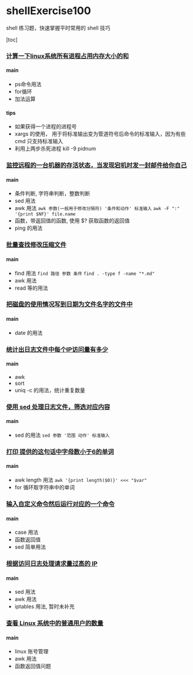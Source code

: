 # shellExercise100
shell 练习题，快速掌握平时常用的 shell 技巧

[toc]

### [计算一下linux系统所有进程占用内存大小的和](https://github.com/immotal/shellExercise100/tree/master/exercise1)
#### main
- ps命令用法
- for循环
- 加法运算
#### tips
- 如果获得一个进程的进程号
- xargs 的使用， 用于将标准输出变为管道符号后命令的标准输入，因为有些 cmd 只支持标准输入
- 利用上两步杀死进程 kill -9 pidnum

### [监控远程的一台机器的存活状态，当发现宕机时发一封邮件给你自己](https://github.com/immotal/shellExercise100/tree/master/exercise2)
#### main
- 条件判断, 字符串判断，整数判断
- sed 用法
- awk 用法 `awk 参数(一般用于修改分隔符) '条件和动作' 标准输入`  `awk -F ":" '{print $NF}' file.name`
- 函数，带返回值的函数, 使用 $? 获取函数的返回值
- ping 的用法

### [批量查找修改压缩文件](https://github.com/immotal/shellExercise100/tree/master/exercise3)
#### main
- find 用法 `find 路径 参数 条件` `find . -type f -name "*.md"`
- awk 用法
- read 等的用法

### [把磁盘的使用情况写到日期为文件名字的文件中](https://github.com/immotal/shellExercise100/tree/master/exercise4)
#### main
- date 的用法

### [统计出日志文件中每个IP访问量有多少](https://github.com/immotal/shellExercise100/tree/master/exercise5)
#### main
- awk 
- sort
- uniq -c 的用法，统计重复数量

### [ 使用 sed 处理日志文件，筛选对应内容](https://github.com/immotal/shellExercise100/tree/master/exercise6)
#### main
- sed 的用法 `sed 参数 '范围 动作' 标准输入`

### [打印 提供的这句话中字母数小于6的单词](https://github.com/immotal/shellExercise100/tree/master/exercise7)
#### main
- awk length 用法  `awk '{print length($0)}' <<< "$var"`
- for 循环取字符串中的单词

### [输入自定义命令然后运行对应的一个命令](https://github.com/immotal/shellExercise100/tree/master/exercise8)
#### main
- case 用法
- 函数返回值
- sed 简单用法

### [根据访问日志处理请求量过高的 IP](https://github.com/immotal/shellExercise100/tree/master/exercise9)
#### main
- sed 用法
- awk 用法
- iptables 用法, 暂时未补充

### [查看 Linux 系统中的普通用户的数量](https://github.com/immotal/shellExercise100/tree/master/exercise10)
#### main
- linux 账号管理
- awk 用法
- 函数返回值问题
